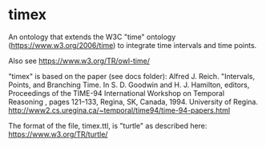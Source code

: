 # timex
An ontology that extends the W3C "time" ontology (https://www.w3.org/2006/time) to integrate time intervals and time points.

Also see https://www.w3.org/TR/owl-time/

"timex" is based on the paper (see docs folder):
Alfred J. Reich.  "Intervals, Points, and Branching Time.  In S. D. Goodwin and H. J. Hamilton, editors, Proceedings of the TIME-94 International Workshop on Temporal Reasoning , pages 121–133, Regina, SK, Canada, 1994. University of Regina.
http://www2.cs.uregina.ca/~temporal/time94/time-94-papers.html

The format of the file, timex.ttl, is "turtle" as described here:
https://www.w3.org/TR/turtle/
